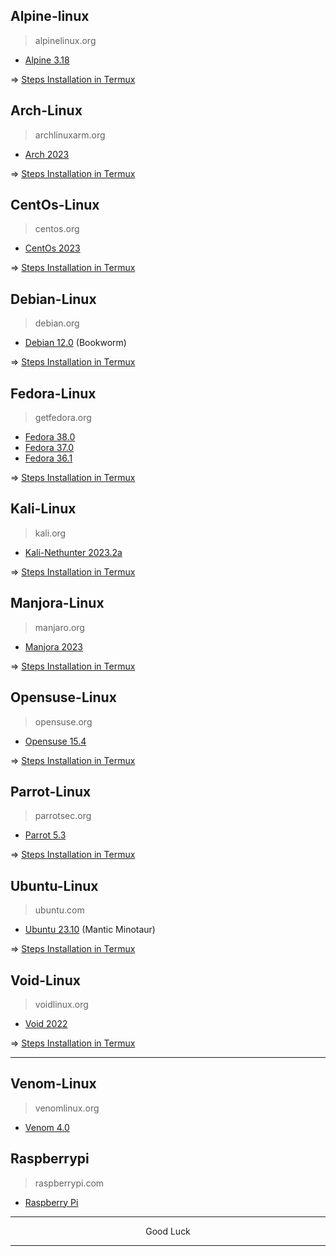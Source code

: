 ## Alpine-linux
> alpinelinux.org

* [Alpine 3.18](https://github.com/wahasa/Alpine/tree/main/Install)

=> [Steps Installation in Termux](https://github.com/wahasa/Alpine)

## Arch-Linux
> archlinuxarm.org

* [Arch 2023](http://sg.mirror.archlinuxarm.org/os)

=> [Steps Installation in Termux](https://github.com/wahasa/Project)

## CentOs-Linux
> centos.org

* [CentOs 2023](https://www.centos.org/download)

=> [Steps Installation in Termux](https://github.com/wahasa/Project)

## Debian-Linux
> debian.org

* [Debian 12.0](https://github.com/wahasa/Debian/tree/main/Install) (Bookworm)

=> [Steps Installation in Termux](https://github.com/wahasa/Debian)

## Fedora-Linux
> getfedora.org

* [Fedora 38.0](https://github.com/fedora-cloud/docker-brew-fedora/tree/b5ec3fb5c8646068aeb30cc7ee7b572601c3baf7)
* [Fedora 37.0](https://github.com/fedora-cloud/docker-brew-fedora/tree/d125ccc578a6ee34803c806d2854c1a531ea77b9)
* [Fedora 36.1](https://archives.fedoraproject.org/pub/archive/fedora/linux/releases/36/Container)

=> [Steps Installation in Termux](https://github.com/wahasa/Project)

## Kali-Linux
>kali.org

* [Kali-Nethunter 2023.2a](https://github.com/wahasa/Kali-Nethunter/tree/2023/Install)

=> [Steps Installation in Termux](https://github.com/wahasa/Kali-Nethunter)

## Manjora-Linux
> manjaro.org

* [Manjora 2023](https://github.com/manjaro-arm/rootfs/releases)

=> [Steps Installation in Termux](https://github.com/wahasa/Project)

## Opensuse-Linux
> opensuse.org

* [Opensuse 15.4](http://download.opensuse.org/ports)

=> [Steps Installation in Termux](https://github.com/wahasa/Project)

## Parrot-Linux
> parrotsec.org

* [Parrot 5.3](https://github.com/wahasa/Parrot/tree/main/Install)

=> [Steps Installation in Termux](https://github.com/wahasa/Parrot)

## Ubuntu-Linux
> ubuntu.com

* [Ubuntu 23.10](https://github.com/wahasa/Ubuntu/tree/main/Install) (Mantic Minotaur)

=> [Steps Installation in Termux](https://github.com/wahasa/Ubuntu)

## Void-Linux
> voidlinux.org

* [Void 2022](https://a-hel-fi.m.voidlinux.org/live/current)

=> [Steps Installation in Termux](https://github.com/wahasa/Project)

---
## Venom-Linux
> venomlinux.org

* [Venom 4.0](https://github.com/venomlinux/ports/releases)

## Raspberrypi
> raspberrypi.com

* [Raspberry Pi](http://downloads.raspberrypi.org)

---
<p align="center">Good Luck</p>

---
